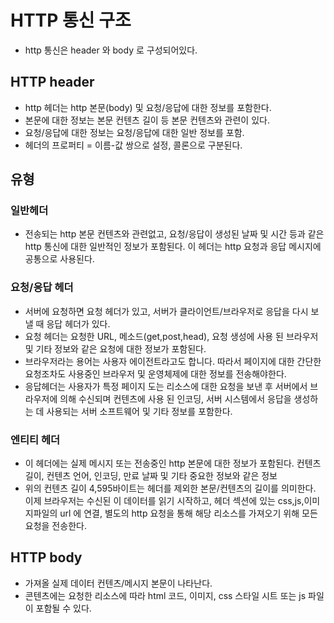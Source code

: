 # HTTP 통신 구조
- http 통신은 header 와 body 로 구성되어있다.

## HTTP header
- http 헤더는 http 본문(body) 및 요청/응답에 대한 정보를 포함한다.
- 본문에 대한 정보는 본문 컨텐츠 길이 등 본문 컨텐츠와 관련이 있다.
- 요청/응답에 대한 정보는 요청/응답에 대한 일반 정보를 포함.
- 헤더의 프로퍼티 = 이름-값 쌍으로 설정, 콜론으로 구분된다.

## 유형
### 일반헤더
- 전송되는 http 본문 컨텐츠와 관련없고, 요청/응답이 생성된 날짜 및 시간 등과 같은 http 통신에 대한 일반적인 정보가 포함된다. 이 헤더는 http 요청과 응답 메시지에 공통으로 사용된다.
### 요청/응답 헤더
- 서버에 요청하면 요청 헤더가 있고, 서버가 클라이언트/브라우저로 응답을 다시 보낼 때 응답 헤더가 있다.
- 요청 헤더는 요청한 URL, 메소드(get,post,head), 요청 생성에 사용 된 브라우저 및 기타 정보와 같은 요청에 대한 정보가 포함된다.
- 브라우저라는 용어는 사용자 에이전트라고도 합니다. 따라서 페이지에 대한 간단한 요청조차도 사용중인 브라우저 및 운영체제에 대한 정보를 전송해야한다.
- 응답헤더는 사용자가 특정 페이지 도는 리소스에 대한 요청을 보낸 후 서버에서 브라우저에 의해 수신되며 컨텐츠에 사용 된 인코딩, 서버 시스템에서 응답을 생성하는 데 사용되는 서버 소프트웨어 및 기타 정보를 포함한다.
### 엔티티 헤더
- 이 헤더에는 실제 메시지 또는 전송중인 http 본문에 대한 정보가 포함된다. 컨텐츠 길이, 컨텐츠 언어, 인코딩, 만료 날짜 및 기타 중요한 정보와 같은 정보
- 위의 컨텐츠 길이 4,595바이트는 헤더를 제외한 본문/컨텐츠의 길이를 의미한다. 이제 브라우저는 수신된 이 데이터를 읽기 시작하고, 헤더 섹션에 있는 css,js,이미지파일의 url 에 연결, 별도의 http 요청을 통해 해당 리소스를 가져오기 위해 모든 요청을 전송한다.

## HTTP body
- 가져올 실제 데이터 컨텐츠/메시지 본문이 나타난다. 
- 콘텐츠에는 요청한 리소스에 따라 html 코드, 이미지, css 스타일 시트 또는 js 파일이 포함될 수 있다.
